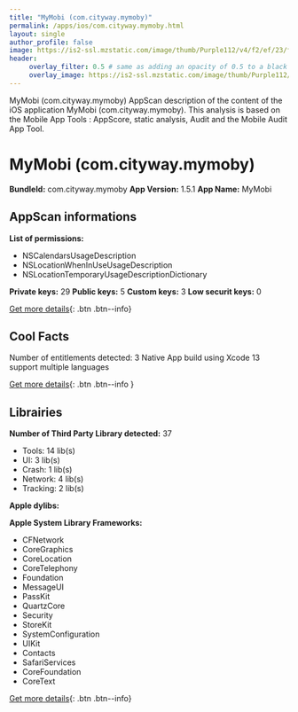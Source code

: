 ```yaml
---
title: "MyMobi (com.cityway.mymoby)"
permalink: /apps/ios/com.cityway.mymoby.html
layout: single
author_profile: false
image: https://is2-ssl.mzstatic.com/image/thumb/Purple112/v4/f2/ef/23/f2ef2323-eaad-fae3-e846-2f6adac87116/MyMobiAppIcon-0-0-1x_U007emarketing-0-0-0-7-0-0-sRGB-0-0-0-GLES2_U002c0-512MB-85-220-0-0.png/512x512bb.jpg
header: 
     overlay_filter: 0.5 # same as adding an opacity of 0.5 to a black background
     overlay_image: https://is2-ssl.mzstatic.com/image/thumb/Purple112/v4/f2/ef/23/f2ef2323-eaad-fae3-e846-2f6adac87116/MyMobiAppIcon-0-0-1x_U007emarketing-0-0-0-7-0-0-sRGB-0-0-0-GLES2_U002c0-512MB-85-220-0-0.png/512x512bb.jpg
---
```

MyMobi (com.cityway.mymoby) AppScan description of the content of the iOS application MyMobi (com.cityway.mymoby). This analysis is based on the Mobile App Tools : AppScore, static analysis, Audit and the Mobile Audit App Tool.

# MyMobi (com.cityway.mymoby)

**BundleId:** com.cityway.mymoby
**App Version:** 1.5.1
**App Name:** MyMobi


## AppScan informations 

**List of permissions:** 
- NSCalendarsUsageDescription
- NSLocationWhenInUseUsageDescription
- NSLocationTemporaryUsageDescriptionDictionary
  
  
**Private keys:** 29
**Public keys:** 5
**Custom keys:** 3
**Low securit keys:** 0
  
[Get more details](/pricing.html){: .btn .btn--info}

## Cool Facts

Number of entitlements detected: 3
Native App
build using Xcode 13
support multiple languages
  
[Get more details](/pricing.html){: .btn .btn--info }

## Librairies 
**Number of Third Party Library detected:** 37
- Tools: 14 lib(s)
- UI: 3 lib(s)
- Crash: 1 lib(s)
- Network: 4 lib(s)
- Tracking: 2 lib(s)


**Apple dylibs:**


**Apple System Library Frameworks:**
- CFNetwork
- CoreGraphics
- CoreLocation
- CoreTelephony
- Foundation
- MessageUI
- PassKit
- QuartzCore
- Security
- StoreKit
- SystemConfiguration
- UIKit
- Contacts
- SafariServices
- CoreFoundation
- CoreText


  
[Get more details](/pricing.html){: .btn .btn--info}

